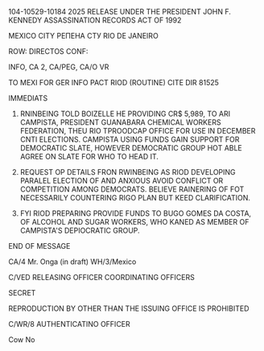 104-10529-10184 2025 RELEASE UNDER THE PRESIDENT JOHN F. KENNEDY ASSASSINATION RECORDS ACT OF 1992

MEXICO CITY
РЕПЕНА СТУ
RIO DE JANEIRO

ROW: DIRECTOS
CONF:

INFO, CA 2, CA/PEG, CA/O VR

TO MEXI FOR GER
INFO PACT RIOD (ROUTINE) CITE DIR 81525

IMMEDIATS

1. RNINBEING TOLD BOIZELLE HE PROVIDING CR$ 5,989, TO
ARI CAMPISTA, PRESIDENT GUANABARA CHEMICAL WORKERS FEDERATION,
THEU RIO TPROODCAP OFFICE FOR USE IN DECEMBER CNTI ELECTIONS.
CAMPISTA USING FUNDS GAIN SUPPORT FOR DEMOCRATIC SLATE, HOWEVER
DEMOCRATIC GROUP HOT ABLE AGREE ON SLATE FOR WHO TO HEAD IT.

2. REQUEST OP DETAILS FRON RWINBEING AS RIOD DEVELOPING
PARALEL ELECTION OF AND ANXIOUS AVOID CONFLICT OR COMPETITION
AMONG DEMOCRATS. BELIEVE RAINERING OF FOT NECESSARILY COUNTERING
RIGO PLAN BUT KEED CLARIFICATION.

3. FYI RIOD PREPARING PROVIDE FUNDS TO BUGO GOMES DA COSTA,
OF ALCOHOL AND SUGAR WORKERS, WHO KANED AS MEMBER OF CAMPISTA'S
DEPIOCRATIC GROUP.

END OF MESSAGE

CA/4 Mr. Onga (in draft)
WH/3/Mexico

C/VED
RELEASING OFFICER
COORDINATING OFFICERS

SECRET

REPRODUCTION BY OTHER THAN THE ISSUING OFFICE IS PROHIBITED

C/WR/8
AUTHENTICATINO
OFFICER

Cow No
